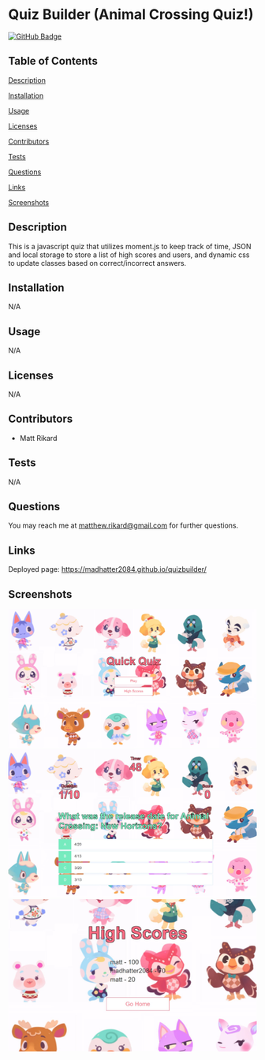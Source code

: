 # Quiz Builder (Animal Crossing Quiz!)


[![GitHub Badge](https://img.shields.io/badge/GitHub-Profile-blue?style=for-the-badge&logo=appveyor)](https://github.com/madhatter2084)



## Table of Contents


[Description](#Description)

[Installation](#Installation)

[Usage](#Usage)

[Licenses](#Licenses)

[Contributors](#Contributors)

[Tests](#Tests)

[Questions](#Questions)

[Links](#Links)

[Screenshots](#Screenshots)

## Description

This is a javascript quiz that utilizes moment.js to keep track of time, JSON and local storage to store a list of high scores and users, and dynamic css to update classes based on correct/incorrect answers.  

## Installation

N/A

## Usage

N/A

## Licenses

N/A


## Contributors

- Matt Rikard

## Tests

N/A

## Questions

You may reach me at matthew.rikard@gmail.com for further questions.

## Links
Deployed page:
https://madhatter2084.github.io/quizbuilder/

## Screenshots
![screenshot1](./images/screenshot1.jpg)
![screenshot2](./images/screenshot2.jpg)
![screenshot3](./images/screenshot3.jpg)
